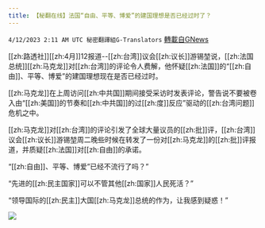 ```yaml
---
title: 【秘翻在线】法国“自由、平等、博爱”的建国理想是否已经过时了？
---
```

`4/12/2023 2:11 AM UTC 秘密翻譯組G-Translators` [轉載自GNews](https://gnews.org/articles/1086446)

[[zh:路透社]][[zh:4月]]12报道--[[zh:台湾]]议会[[zh:议长]]游锡堃说，[[zh:法国总统]][[zh:马克龙]]对[[zh:台湾]]的评论令人费解，他怀疑[[zh:法国]]的“[[zh:自由]]、平等、博爱”的建国理想现在是否已经过时。

[[zh:马克龙]]在上周访问[[zh:中共国]]期间接受采访时发表评论，警告说不要被卷入由“[[zh:美国]]的节奏和[[zh:中共国]]的过[[zh:度]]反应”驱动的[[zh:台湾问题]]危机之中。

[[zh:马克龙]]对[[zh:台湾]]的评论引发了全球大量议员的[[zh:批]]评，[[zh:台湾]]议会[[zh:议长]]游锡堃周二晚些时候在转发了一份对[[zh:马克龙]]的[[zh:批]]评报道，并质疑[[zh:法国]]对[[zh:自由]]的承诺。

“[[zh:自由]]、平等、博爱”已经不流行了吗？”

“先进的[[zh:民主国家]]可以不管其他[[zh:国家]]人民死活？”

“领导国际的[[zh:民主]]大国[[zh:马克龙]]总统的作为，让我感到疑惑！”


![](https://i.imgur.com/mHmCllG.png)

